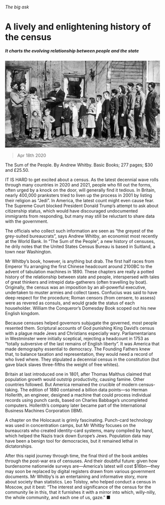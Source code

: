 ###### The big ask

# A lively and enlightening history of the census 

##### It charts the evolving relationship between people and the state 

![image](images/20200418_BKP003_0.jpg) 

> Apr 18th 2020 

The Sum of the People. By Andrew Whitby. Basic Books; 277 pages; $30 and £25.50.

IT IS HARD to get excited about a census. As the latest decennial wave rolls through many countries in 2020 and 2021, people who fill out the forms, often urged by a knock on the door, will generally find it tedious. In Britain, nearly 400,000 pranksters tried to liven up the process in 2001 by listing their religion as “Jedi”. In America, the latest count might even cause fear. The Supreme Court blocked President Donald Trump’s attempt to ask about citizenship status, which would have discouraged undocumented immigrants from responding, but many may still be reluctant to share data with the government.


The officials who collect such information are seen as “the greyest of the grey-suited bureaucrats”, says Andrew Whitby, an economist most recently at the World Bank. In “The Sum of the People”, a new history of censuses, he drily notes that the United States Census Bureau is based in Suitland, a town near Washington.

Mr Whitby’s book, however, is anything but drab. The first half races from Emperor Yu arranging the first Chinese headcount around 2100BC to the advent of tabulation machines in 1890. These chapters are really a potted history of the relationship between state and people, interspersed with tales of great thinkers and intrepid data-gatherers (often travelling by boat). Originally, the census was an imposition by an all-powerful executive, undertaken to muster armies and collect taxes. Confucius was said to have deep respect for the procedure; Roman censors (from censere, to assess) were as revered as consuls, and would grade the status of each householder. William the Conqueror’s Domesday Book scoped out his new English kingdom.

Because censuses helped governors subjugate the governed, most people resented them. Scriptural accounts of God punishing King David’s census with a plague made Jews and Christians especially wary. Parliamentarians in Westminster were initially sceptical, rejecting a headcount in 1753 as “totally subversive of the last remains of English liberty”. It was America that made demography essential to democracy. The Founding Fathers knew that, to balance taxation and representation, they would need a record of who lived where. They stipulated a decennial census in the constitution (but gave black slaves three-fifths the weight of free whites).

Britain at last introduced one in 1801, after Thomas Malthus claimed that population growth would outstrip productivity, causing famine. Other countries followed. But America remained the crucible of modern census-taking. The edition of 1880 contained a billion data points—so Herman Hollerith, an engineer, designed a machine that could process individual records using punch cards, based on Charles Babbage’s uncompleted computers. Hollerith’s company later became part of the International Business Machines Corporation (IBM).

A chapter on the Holocaust is grimly fascinating. Punch-card technology was used in concentration camps, but Mr Whitby focuses on the bureaucrats who created identity-card systems, many compiled by hand, which helped the Nazis track down Europe’s Jews. Population data may have been a benign tool for democracies, but it remained lethal in dictatorships.

After this rapid journey through time, the final third of the book ambles through the post-war era of censuses. And their doubtful future: given how burdensome nationwide surveys are—America’s latest will cost $16bn—they may soon be replaced by digital registers drawn from various government documents. Mr Whitby’s is an entertaining and informative story, more about society than statistics. Leo Tolstoy, who helped conduct a census in Moscow, put it best: “The interest and significance of the census for the community lie in this, that it furnishes it with a mirror into which, willy-nilly, the whole community, and each one of us, gaze.” ■

